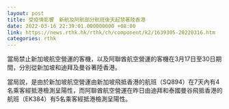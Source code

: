```yaml
---
layout: post
title: 受疫情影響　新航及阿航部分航班後天起禁著陸香港
date: 2022-03-16 22:39:01.000000000 +08:00
link: https://news.rthk.hk/rthk/ch/component/k2/1639305-20220316.htm
categories: rthk
---
```


當局禁止新加坡航空營運的客機，以及阿聯酋航空營運的客機在3月17日至30日期間，分別從新加坡和迪拜及曼谷著陸香港。

當局說，是由於新加坡航空營運由新加坡飛抵香港的航班（SQ894）在7天內有4名乘客經抵港檢測呈陽性，而阿聯酋航空營運在昨日由迪拜和泰國曼谷飛抵香港的航班（EK384）有5名乘客經抵港檢測呈陽性。
